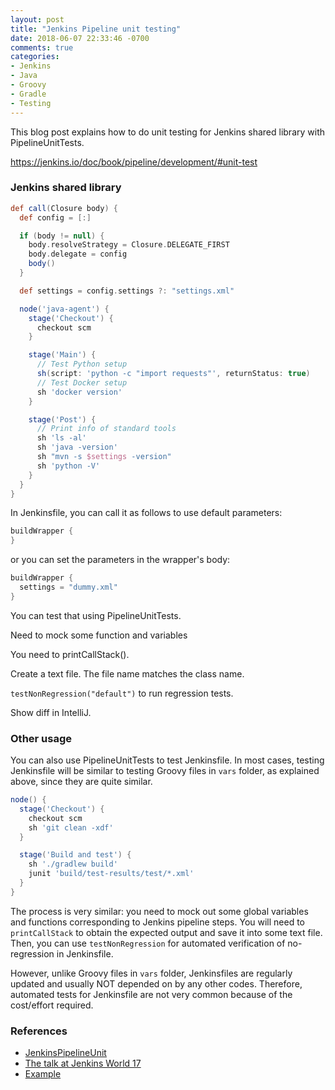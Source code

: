 ```yaml
---
layout: post
title: "Jenkins Pipeline unit testing"
date: 2018-06-07 22:33:46 -0700
comments: true
categories: 
- Jenkins
- Java
- Groovy
- Gradle
- Testing
---
```


This blog post explains how to do unit testing for Jenkins shared library with PipelineUnitTests.

https://jenkins.io/doc/book/pipeline/development/#unit-test

<!--more-->

### Jenkins shared library

```groovy buildWrapper.groovy
def call(Closure body) {
  def config = [:]

  if (body != null) {
    body.resolveStrategy = Closure.DELEGATE_FIRST
    body.delegate = config
    body()
  }

  def settings = config.settings ?: "settings.xml"

  node('java-agent') {
    stage('Checkout') {
      checkout scm
    }

    stage('Main') {
      // Test Python setup
      sh(script: 'python -c "import requests"', returnStatus: true)
      // Test Docker setup
      sh 'docker version'
    }

    stage('Post') {
      // Print info of standard tools
      sh 'ls -al'
      sh 'java -version'
      sh "mvn -s $settings -version"
      sh 'python -V'
    }
  }
}
```

In Jenkinsfile, you can call it as follows to use default parameters:

```groovy
buildWrapper {
}
```

or you can set the parameters in the wrapper's body:

```groovy
buildWrapper {
  settings = "dummy.xml"
}
```

You can test that using PipelineUnitTests.

Need to mock some function and variables

You need to printCallStack().

Create a text file. The file name matches the class name.

`testNonRegression("default")` to run regression tests. 

Show diff in IntelliJ.

### Other usage

You can also use PipelineUnitTests to test Jenkinsfile.
In most cases, testing Jenkinsfile will be similar to testing Groovy files in `vars` folder, as explained above, since they are quite similar.

```groovy Example Jenkinsfile
node() {
  stage('Checkout') {
    checkout scm
    sh 'git clean -xdf'
  }

  stage('Build and test') {
    sh './gradlew build'
    junit 'build/test-results/test/*.xml'
  }
}
```

The process is very similar: you need to mock out some global variables and functions corresponding to Jenkins pipeline steps.
You will need to `printCallStack` to obtain the expected output and save it into some text file.
Then, you can use `testNonRegression` for automated verification of no-regression in Jenkinsfile.

However, unlike Groovy files in `vars` folder, Jenkinsfiles are regularly updated and usually NOT depended on by any other codes.
Therefore, automated tests for Jenkinsfile are not very common because of the cost/effort required.

### References

* [JenkinsPipelineUnit](https://github.com/jenkinsci/JenkinsPipelineUnit)
* [The talk at Jenkins World 17](https://www.youtube.com/watch?v=RmrpUtbVR7o)
* [Example](https://github.com/tdongsi/jenkins-steps-override)
